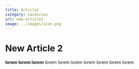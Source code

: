 ```yaml
---
title: Article2
category: vacancies
url: new-article2
image: ../images/icon.png
---
```


# New Article 2
**lorem lorem lorem** lorem lorem lorem lorem lorem lorem lorem